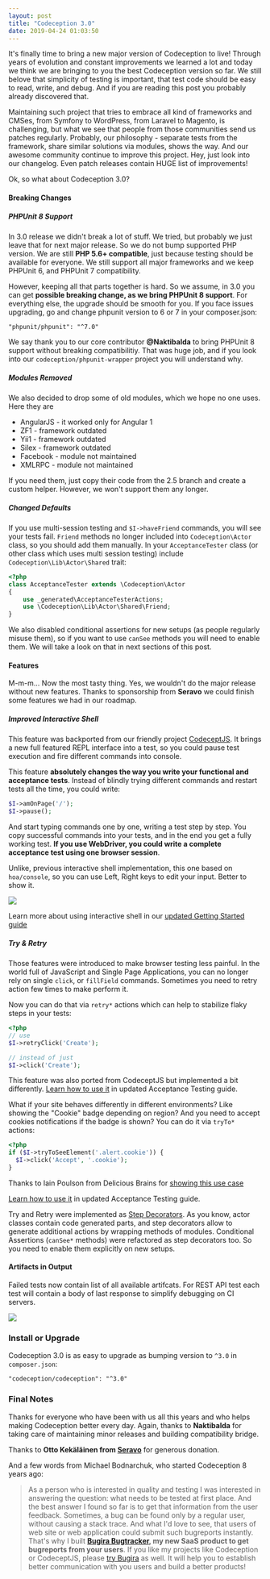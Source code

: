 ```yaml
---
layout: post
title: "Codeception 3.0"
date: 2019-04-24 01:03:50
---
```


It's finally time to bring a new major version of Codeception to live! 
Through years of evolution and constant improvements we learned a lot and today we think we are bringing to you the best Codeception version so far. We still belove that simplicity of testing is important, that test code should be easy to read, write, and debug. And if you are reading this post you probably already discovered that.

Maintaining such project that tries to embrace all kind of frameworks and CMSes, from Symfony to WordPress, from Laravel to Magento, is challenging, but what we see that people from those communities send us patches regularly. Probably, our philosophy - separate tests from the framework, share similar solutions via modules, shows the way. And our awesome community continue to improve this project. Hey, just look into our changelog. Even patch releases contain HUGE list of improvements!

Ok, so what about Codeception 3.0? 

#### Breaking Changes

##### PHPUnit 8 Support

In 3.0 release we didn't break a lot of stuff. We tried, but probably we just leave that for next major release. 
So we do not bump supported PHP version. We are still **PHP 5.6+ compatible**, just because testing should be available for everyone. We still support all major frameworks and we keep PHPUnit 6, and PHPUnit 7 compatibility.

However, keeping all that parts together is hard. So we assume, in 3.0 you can get **possible breaking change, as we bring PHPUnit 8 support**. For everything else, the upgrade should be smooth for you. If you face issues upgrading, go and change phpunit version to 6 or 7 in your composer.json:

```
"phpunit/phpunit": "^7.0"
```

We say thank you to our core contributor **@Naktibalda** to bring PHPUnit 8 support without breaking compatibilitiy.
That was huge job, and if you look into our `codeception/phpunit-wrapper` project you will understand why.

##### Modules Removed

We also decided to drop some of old modules, which we hope no one uses. Here they are

* AngularJS - it worked only for Angular 1
* ZF1 - framework outdated
* Yii1 - framework outdated
* Silex - framework outdated
* Facebook - module not maintained
* XMLRPC - module not maintained

If you need them, just copy their code from the 2.5 branch and create a custom helper. However, we won't support them any longer. 

##### Changed Defaults

If you use multi-session testing and `$I->haveFriend` commands, you will see your tests fail. `Friend` methods no longer included into `Codeception\Actor` class, so you should add them manually. In your `AcceptanceTester` class (or other class which uses multi session testing) include `Codeception\Lib\Actor\Shared` trait:

```php
<?php
class AcceptanceTester extends \Codeception\Actor
{
    use _generated\AcceptanceTesterActions;
    use \Codeception\Lib\Actor\Shared\Friend;
}    
```

We also disabled conditional assertions for new setups (as people regularly misuse them), so if you want to use `canSee` methods you will need to enable them. We will take a look on that in next sections of this post.

#### Features

M-m-m... Now the most tasty thing. Yes, we wouldn't do the major release without new features. Thanks to sponsorship from **Seravo** we could finish some features we had in our roadmap.

##### Improved Interactive Shell

This feature was backported from our friendly project [CodeceptJS](https://codecept.io). 
It brings a new full featured REPL interface into a test, so you could pause test execution and fire different commands into console. 

This feature **absolutely changes the way you write your functional and acceptance tests**. Instead of blindly trying different commands and restart tests all the time, you could write:

```php
$I->amOnPage('/');
$I->pause();
```

And start typing commands one by one, writing a test step by step. You copy successful commands into your tests, and in the end you get a fully working test. **If you use WebDriver, you could write a complete acceptance test using one browser session**.

Unlike, previous interactive shell implementation, this one based on `hoa/console`, so you can use Left, Right keys to edit your input. Better to show it.

![](https://user-images.githubusercontent.com/220264/54929617-875ad180-4f1e-11e9-8fea-fc1b02423050.gif)

Learn more about using interactive shell in our [updated Getting Started guide](https://codeception.com/docs/02-GettingStarted#Interactive-Pause)

##### Try & Retry

Those features were introduced to make browser testing less painful. In the world full of JavaScript and Single Page Applications, you can no longer rely on single `click`, or `fillField` commands. Sometimes you need to retry action few times to make perform it. 

Now you can do that via `retry*` actions which can help to stabilize flaky steps in your tests:

```php
<?php
// use
$I->retryClick('Create');

// instead of just
$I->click('Create');
```

This feature was also ported from CodeceptJS but implemented a bit differently. [Learn how to use it](https://codeception.com/docs/03-AcceptanceTests#Retry) in updated Acceptance Testing guide.

What if your site behaves differently in different environments? Like showing the "Cookie" badge depending on region?
And you need to accept cookies notifications if the badge is shown? You can do it via `tryTo*` actions:

```php
<?php
if ($I->tryToSeeElement('.alert.cookie')) {
  $I->click('Accept', '.cookie');
}
```

Thanks to Iain Poulson from Delicious Brains for [showing this use case](https://deliciousbrains.com/automated-testing-woocommerce/)

[Learn how to use it](https://codeception.com/docs/03-AcceptanceTests#A-B-Testing) in updated Acceptance Testing guide.

Try and Retry were implemented as [Step Decorators](https://codeception.com/docs/08-Customization#Step-Decorators). As you know, actor classes contain code generated parts, and step decorators allow to generate additional actions by wrapping methods of modules. Conditional Assertions (`canSee*` methods) were refactored as step decorators too. So you need to enable them explicitly on new setups. 

#### Artifacts in Output

Failed tests now contain list of all available artifcats. 
For REST API test each test will contain a body of last response to simplify debugging on CI servers.

![](https://user-images.githubusercontent.com/220264/56475577-bec38c00-6492-11e9-998f-8bbf5f823f17.png)

### Install or Upgrade

Codeception 3.0 is as easy to upgrade as bumping version to `^3.0` in `composer.json`:

```
"codeception/codeception": "^3.0"
```


### Final Notes

Thanks for everyone who have been with us all this years and who helps making Codeception better every day. Again, thanks to **Naktibalda** for taking care of maintaining minor releases and building compatibility bridge.  

Thanks to **Otto Kekäläinen from [Seravo](https://seravo.com)** for generous donation. 

And a few words from Michael Bodnarchuk, who started Codeception 8 years ago:

> As a person who is interested in quality and testing I was interested in answering the question: what needs to be tested at first place. And the best answer I found so far is to get that information from the user feedback. Sometimes, a bug can be found only by a regular user, without causing a stack trace. And what I'd love to see, that users of web site or web application could submit such bugreports instantly. That's why I built **[Bugira Bugtracker](https://www.bugira.com), my new SaaS product to get bugreports from your users**. If you like my projects like Codeception or CodeceptJS, please [try Bugira](https://bugira.com) as well. It will help you to establish better communication with you users and build a better products!






